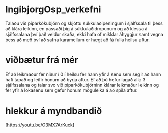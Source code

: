 # IngibjorgOsp_verkefni
Talaðu við piparkökubjörn og skjóttu súkkulaðipeningum í sjálfssala til þess að klára leikinn, en passaði þig á súkkulaðidropunum og að klessa á sjálfssalana því það veldur skaða, ekki hafa of mikklar áhyggjur samt vegna þess að með því að safna karamellum er hægt að fá fulla heilsu aftur.
# viðbætur frá mér
Ef að leikmaður fer niður í 0 í heilsu fer hann yfir á senu sem segir að hann hafi tapað og leifir honum að byrja aftur. Ef að þú hefur lagað alla 3 sjálfssalana og talar svo við piparkökubjörninn klárar leikmaður leikinn og fer yfir á lokasenu sem gefur honum möguleika á að spila aftur.
# hlekkur á myndbandið
[https://youtu.be/O3MX7ArKuck]
